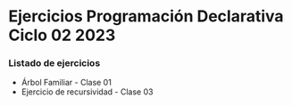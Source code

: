 # Ejercicios Programación Declarativa Ciclo 02 2023

### Listado de ejercicios
- Árbol Familiar - Clase 01
- Ejercicio de recursividad - Clase 03